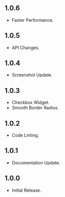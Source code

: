 ## 1.0.6

- Faster Performance.

## 1.0.5

- API Changes.

## 1.0.4

- Screenshot Update.

## 1.0.3

- Checkbox Widget.
- Smooth Border Radius.

## 1.0.2

- Code Linting.

## 1.0.1

- Documentation Update.

## 1.0.0

- Initial Release.
